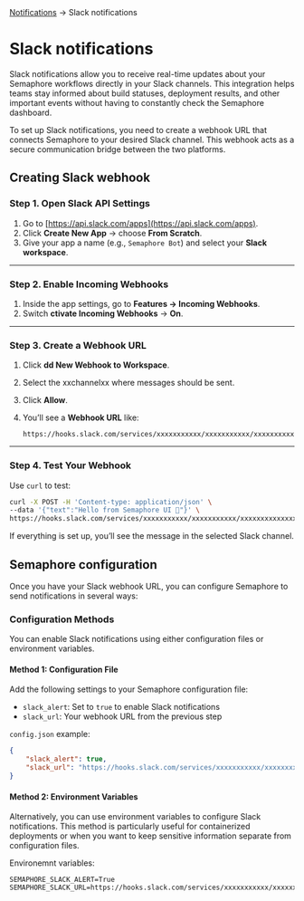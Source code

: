 <div class="breadcrumbs">
    <a href="/administration-guide/notifications">Notifications</a>
    → Slack notifications
</div>

# Slack notifications

Slack notifications allow you to receive real-time updates about your Semaphore workflows directly in your Slack channels. This integration helps teams stay informed about build statuses, deployment results, and other important events without having to constantly check the Semaphore dashboard.

To set up Slack notifications, you need to create a webhook URL that connects Semaphore to your desired Slack channel. This webhook acts as a secure communication bridge between the two platforms.

## Creating Slack webhook

### Step 1. Open Slack API Settings

1. Go to [https://api.slack.com/apps](https://api.slack.com/apps).
2. Click **Create New App** → choose **From Scratch**.
3. Give your app a name (e.g., `Semaphore Bot`) and select your **Slack workspace**.

---

### Step 2. Enable Incoming Webhooks

1. Inside the app settings, go to **Features → Incoming Webhooks**.
2. Switch **ctivate Incoming Webhooks** → **On**.

---

### Step 3. Create a Webhook URL

1. Click **dd New Webhook to Workspace**.
2. Select the xxchannelxx where messages should be sent.
3. Click **Allow**.
4. You’ll see a **Webhook URL** like:

   ```
   https://hooks.slack.com/services/xxxxxxxxxxx/xxxxxxxxxxx/xxxxxxxxxxxxxxxxxxxxxxxx
   ```

---

### Step 4. Test Your Webhook

Use `curl` to test:

```bash
curl -X POST -H 'Content-type: application/json' \
--data '{"text":"Hello from Semaphore UI 🚀"}' \
https://hooks.slack.com/services/xxxxxxxxxxx/xxxxxxxxxxx/xxxxxxxxxxxxxxxxxxxxxxxx
```

If everything is set up, you’ll see the message in the selected Slack channel.


## Semaphore configuration

Once you have your Slack webhook URL, you can configure Semaphore to send notifications in several ways:

### Configuration Methods

You can enable Slack notifications using either configuration files or environment variables.

#### Method 1: Configuration File

Add the following settings to your Semaphore configuration file:

- `slack_alert`: Set to `true` to enable Slack notifications
- `slack_url`: Your webhook URL from the previous step

`config.json` example:

```json
{
    "slack_alert": true,
    "slack_url": "https://hooks.slack.com/services/xxxxxxxxxxx/xxxxxxxxxxx/xxxxxxxxxxxxxxxxxxxxxxxx",
}
```

#### Method 2: Environment Variables

Alternatively, you can use environment variables to configure Slack notifications. This method is particularly useful for containerized deployments or when you want to keep sensitive information separate from configuration files.

Environemnt variables:

```
SEMAPHORE_SLACK_ALERT=True
SEMAPHORE_SLACK_URL=https://hooks.slack.com/services/xxxxxxxxxxx/xxxxxxxxxxx/xxxxxxxxxxxxxxxxxxxxxxxx
```